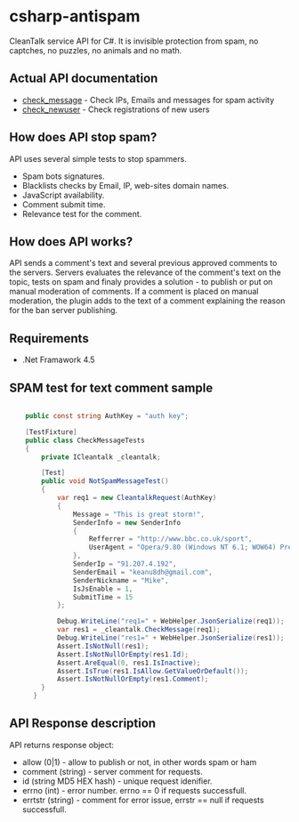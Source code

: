 csharp-antispam
===============

CleanTalk service API for C#. It is invisible protection from spam, no captches, no puzzles, no animals and no math.

## Actual API documentation
  * [check_message](https://cleantalk.org/help/api-check-message) - Check IPs, Emails and messages for spam activity
  * [check_newuser](https://cleantalk.org/help/api-check-newuser) - Check registrations of new users

## How does API stop spam?
API uses several simple tests to stop spammers.
  * Spam bots signatures.
  * Blacklists checks by Email, IP, web-sites domain names.
  * JavaScript availability.
  * Comment submit time.
  * Relevance test for the comment.

## How does API works?
API sends a comment's text and several previous approved comments to the servers. Servers evaluates the relevance of the comment's text on the topic, tests on spam and finaly provides a solution - to publish or put on manual moderation of comments. If a comment is placed on manual moderation, the plugin adds to the text of a comment explaining the reason for the ban server publishing.

## Requirements

   * .Net Framawork 4.5

## SPAM test for text comment sample

```c#

    public const string AuthKey = "auth key";

    [TestFixture]
    public class CheckMessageTests
    {
        private ICleantalk _cleantalk;

        [Test]
        public void NotSpamMessageTest()
        {
            var req1 = new CleantalkRequest(AuthKey)
            {
                Message = "This is great storm!",
                SenderInfo = new SenderInfo
                {
                    Refferrer = "http://www.bbc.co.uk/sport",
                    UserAgent = "Opera/9.80 (Windows NT 6.1; WOW64) Presto/2.12.388 Version/12.12"
                },
                SenderIp = "91.207.4.192",
                SenderEmail = "keanu8dh@gmail.com",
                SenderNickname = "Mike",
                IsJsEnable = 1,
                SubmitTime = 15
            };

            Debug.WriteLine("req1=" + WebHelper.JsonSerialize(req1));
            var res1 = _cleantalk.CheckMessage(req1);
            Debug.WriteLine("res1=" + WebHelper.JsonSerialize(res1));
            Assert.IsNotNull(res1);
            Assert.IsNotNullOrEmpty(res1.Id);
            Assert.AreEqual(0, res1.IsInactive);
            Assert.IsTrue(res1.IsAllow.GetValueOrDefault());
            Assert.IsNotNullOrEmpty(res1.Comment);
        }
      }

```

## API Response description
API returns response object:
  * allow (0|1) - allow to publish or not, in other words spam or ham
  * comment (string) - server comment for requests.
  * id (string MD5 HEX hash) - unique request idenifier.
  * errno (int) - error number. errno == 0 if requests successfull.
  * errtstr (string) - comment for error issue, errstr == null if requests successfull.
  
